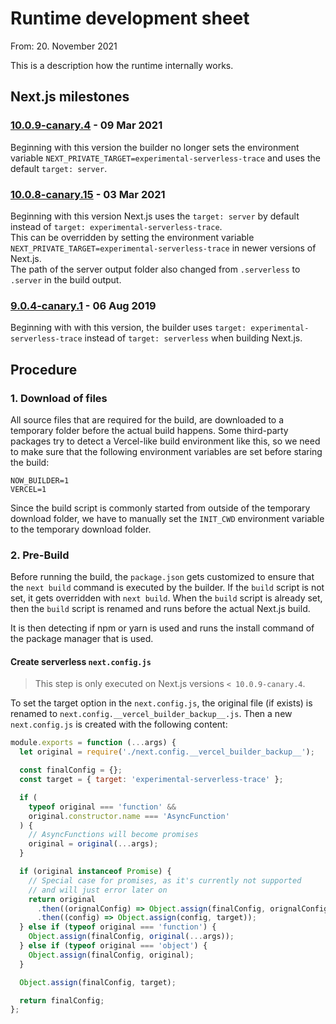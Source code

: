 # Runtime development sheet

From: 20. November 2021

This is a description how the runtime internally works.

## Next.js milestones

### [10.0.9-canary.4](https://github.com/vercel/next.js/releases/tag/v10.0.9-canary.4) - 09 Mar 2021

Beginning with this version the builder no longer sets the environment variable `NEXT_PRIVATE_TARGET=experimental-serverless-trace` and uses the default `target: server`.

### [10.0.8-canary.15](https://github.com/vercel/next.js/releases/tag/v10.0.8-canary.15) - 03 Mar 2021

Beginning with this version Next.js uses the `target: server` by default instead of `target: experimental-serverless-trace`.  
This can be overridden by setting the environment variable `NEXT_PRIVATE_TARGET=experimental-serverless-trace` in newer versions of Next.js.  
The path of the server output folder also changed from `.serverless` to `.server` in the build output.

### [9.0.4-canary.1](https://github.com/vercel/next.js/releases/tag/v9.0.4-canary.1) - 06 Aug 2019

Beginning with with this version, the builder uses `target: experimental-serverless-trace` instead of `target: serverless` when building Next.js.

## Procedure

### 1. Download of files

All source files that are required for the build, are downloaded to a temporary folder before the actual build happens.
Some third-party packages try to detect a Vercel-like build environment like this, so we need to make sure that the following environment variables are set before staring the build:

```
NOW_BUILDER=1
VERCEL=1
```

Since the build script is commonly started from outside of the temporary download folder, we have to manually set the `INIT_CWD` environment variable to the temporary download folder.

### 2. Pre-Build

Before running the build, the `package.json` gets customized to ensure that the `next build` command is executed by the builder.
If the `build` script is not set, it gets overridden with `next build`.
When the `build` script is already set, then the `build` script is renamed and runs before the actual Next.js build.

It is then detecting if npm or yarn is used and runs the install command of the package manager that is used.

#### Create serverless `next.config.js`

> This step is only executed on Next.js versions `< 10.0.9-canary.4`.

To set the target option in the `next.config.js`, the original file (if exists) is renamed to `next.config.__vercel_builder_backup__.js`.
Then a new `next.config.js` is created with the following content:

```js
module.exports = function (...args) {
  let original = require('./next.config.__vercel_builder_backup__');

  const finalConfig = {};
  const target = { target: 'experimental-serverless-trace' };

  if (
    typeof original === 'function' &&
    original.constructor.name === 'AsyncFunction'
  ) {
    // AsyncFunctions will become promises
    original = original(...args);
  }

  if (original instanceof Promise) {
    // Special case for promises, as it's currently not supported
    // and will just error later on
    return original
      .then((orignalConfig) => Object.assign(finalConfig, orignalConfig))
      .then((config) => Object.assign(config, target));
  } else if (typeof original === 'function') {
    Object.assign(finalConfig, original(...args));
  } else if (typeof original === 'object') {
    Object.assign(finalConfig, original);
  }

  Object.assign(finalConfig, target);

  return finalConfig;
};
```
